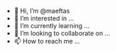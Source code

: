 - 👋 Hi, I’m @maeftas
- 👀 I’m interested in ...
- 🌱 I’m currently learning ...
- 💞️ I’m looking to collaborate on ...
- 📫 How to reach me ...

<!---
maeftas/maeftas is a ✨ special ✨ repository because its `README.md` (this file) appears on your GitHub profile.
You can click the Preview link to take a look at your changes.
--->

